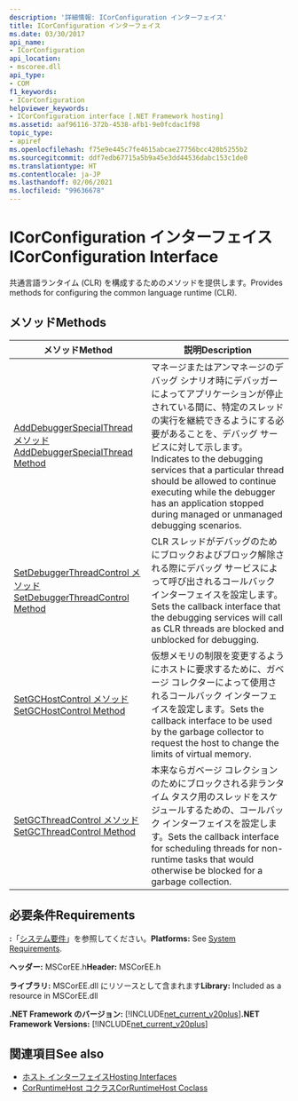 ```yaml
---
description: '詳細情報: ICorConfiguration インターフェイス'
title: ICorConfiguration インターフェイス
ms.date: 03/30/2017
api_name:
- ICorConfiguration
api_location:
- mscoree.dll
api_type:
- COM
f1_keywords:
- ICorConfiguration
helpviewer_keywords:
- ICorConfiguration interface [.NET Framework hosting]
ms.assetid: aaf96116-372b-4538-afb1-9e0fcdac1f98
topic_type:
- apiref
ms.openlocfilehash: f75e9e445c7fe4615abcae27756bcc420b5255b2
ms.sourcegitcommit: ddf7edb67715a5b9a45e3dd44536dabc153c1de0
ms.translationtype: HT
ms.contentlocale: ja-JP
ms.lasthandoff: 02/06/2021
ms.locfileid: "99636678"
---
```

# <a name="icorconfiguration-interface"></a><span data-ttu-id="f9935-103">ICorConfiguration インターフェイス</span><span class="sxs-lookup"><span data-stu-id="f9935-103">ICorConfiguration Interface</span></span>

<span data-ttu-id="f9935-104">共通言語ランタイム (CLR) を構成するためのメソッドを提供します。</span><span class="sxs-lookup"><span data-stu-id="f9935-104">Provides methods for configuring the common language runtime (CLR).</span></span>  
  
## <a name="methods"></a><span data-ttu-id="f9935-105">メソッド</span><span class="sxs-lookup"><span data-stu-id="f9935-105">Methods</span></span>  
  
|<span data-ttu-id="f9935-106">メソッド</span><span class="sxs-lookup"><span data-stu-id="f9935-106">Method</span></span>|<span data-ttu-id="f9935-107">説明</span><span class="sxs-lookup"><span data-stu-id="f9935-107">Description</span></span>|  
|------------|-----------------|  
|[<span data-ttu-id="f9935-108">AddDebuggerSpecialThread メソッド</span><span class="sxs-lookup"><span data-stu-id="f9935-108">AddDebuggerSpecialThread Method</span></span>](icorconfiguration-adddebuggerspecialthread-method.md)|<span data-ttu-id="f9935-109">マネージまたはアンマネージのデバッグ シナリオ時にデバッガーによってアプリケーションが停止されている間に、特定のスレッドの実行を継続できるようにする必要があることを、デバッグ サービスに対して示します。</span><span class="sxs-lookup"><span data-stu-id="f9935-109">Indicates to the debugging services that a particular thread should be allowed to continue executing while the debugger has an application stopped during managed or unmanaged debugging scenarios.</span></span>|  
|[<span data-ttu-id="f9935-110">SetDebuggerThreadControl メソッド</span><span class="sxs-lookup"><span data-stu-id="f9935-110">SetDebuggerThreadControl Method</span></span>](icorconfiguration-setdebuggerthreadcontrol-method.md)|<span data-ttu-id="f9935-111">CLR スレッドがデバッグのためにブロックおよびブロック解除される際にデバッグ サービスによって呼び出されるコールバック インターフェイスを設定します。</span><span class="sxs-lookup"><span data-stu-id="f9935-111">Sets the callback interface that the debugging services will call as CLR threads are blocked and unblocked for debugging.</span></span>|  
|[<span data-ttu-id="f9935-112">SetGCHostControl メソッド</span><span class="sxs-lookup"><span data-stu-id="f9935-112">SetGCHostControl Method</span></span>](icorconfiguration-setgchostcontrol-method.md)|<span data-ttu-id="f9935-113">仮想メモリの制限を変更するようにホストに要求するために、ガベージ コレクターによって使用されるコールバック インターフェイスを設定します。</span><span class="sxs-lookup"><span data-stu-id="f9935-113">Sets the callback interface to be used by the garbage collector to request the host to change the limits of virtual memory.</span></span>|  
|[<span data-ttu-id="f9935-114">SetGCThreadControl メソッド</span><span class="sxs-lookup"><span data-stu-id="f9935-114">SetGCThreadControl Method</span></span>](icorconfiguration-setgcthreadcontrol-method.md)|<span data-ttu-id="f9935-115">本来ならガベージ コレクションのためにブロックされる非ランタイム タスク用のスレッドをスケジュールするための、コールバック インターフェイスを設定します。</span><span class="sxs-lookup"><span data-stu-id="f9935-115">Sets the callback interface for scheduling threads for non-runtime tasks that would otherwise be blocked for a garbage collection.</span></span>|  
  
## <a name="requirements"></a><span data-ttu-id="f9935-116">必要条件</span><span class="sxs-lookup"><span data-stu-id="f9935-116">Requirements</span></span>  

 <span data-ttu-id="f9935-117">**:**「[システム要件](../../get-started/system-requirements.md)」を参照してください。</span><span class="sxs-lookup"><span data-stu-id="f9935-117">**Platforms:** See [System Requirements](../../get-started/system-requirements.md).</span></span>  
  
 <span data-ttu-id="f9935-118">**ヘッダー:** MSCorEE.h</span><span class="sxs-lookup"><span data-stu-id="f9935-118">**Header:** MSCorEE.h</span></span>  
  
 <span data-ttu-id="f9935-119">**ライブラリ:** MSCorEE.dll にリソースとして含まれます</span><span class="sxs-lookup"><span data-stu-id="f9935-119">**Library:** Included as a resource in MSCorEE.dll</span></span>  
  
 <span data-ttu-id="f9935-120">**.NET Framework のバージョン:** [!INCLUDE[net_current_v20plus](../../../../includes/net-current-v20plus-md.md)]</span><span class="sxs-lookup"><span data-stu-id="f9935-120">**.NET Framework Versions:** [!INCLUDE[net_current_v20plus](../../../../includes/net-current-v20plus-md.md)]</span></span>  
  
## <a name="see-also"></a><span data-ttu-id="f9935-121">関連項目</span><span class="sxs-lookup"><span data-stu-id="f9935-121">See also</span></span>

- [<span data-ttu-id="f9935-122">ホスト インターフェイス</span><span class="sxs-lookup"><span data-stu-id="f9935-122">Hosting Interfaces</span></span>](hosting-interfaces.md)
- [<span data-ttu-id="f9935-123">CorRuntimeHost コクラス</span><span class="sxs-lookup"><span data-stu-id="f9935-123">CorRuntimeHost Coclass</span></span>](corruntimehost-coclass.md)
